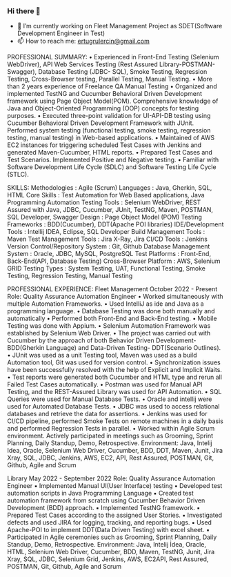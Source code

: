 ### Hi there 👋

- 🔭 I’m currently working on Fleet Management Project as SDET(Software Development Engineer in Test)
- 📫 How to reach me: ertugrulercin@gmail.com

PROFESSIONAL SUMMARY:
    • Experienced in Front-End Testing (Selenium WebDriver), API Web Services Testing (Rest Assured Library-POSTMAN-Swagger), Database Testing (JDBC-           SQL), Smoke Testing, Regression Testing, Cross-Browser testing, Parallel Testing, Manual Testing.
    • More than 2 years experience of Freelance QA Manual Testing
    • Organized and implemented TestNG and Cucumber Behavioral Driven Development framework using Page Object Model(POM). Comprehensive knowledge of Java       and Object-Oriented Programming (OOP) concepts for testing purposes.
    • Executed three-point validation for UI-API-DB testing using Cucumber Behavioral Driven Development Framework with JUnit. Performed system testing         (functional testing, smoke testing, regression testing, manual testing) in Web-based applications.
    • Maintained of AWS EC2 instances for triggering scheduled Test Cases with Jenkins and generated Maven-Cucumber, HTML reports.
    • Prepared Test Cases and Test Scenarios. Implemented Positive and Negative testing.
    • Familiar with Software Development Life Cycle (SDLC) and Software Testing Life Cycle (STLC).

SKILLS: 
 Methodologies :  Agile (Scrum)
 Languages :  Java, Gherkin, SQL, HTML
 Core Skills : Test Automation for Web Based applications, Java Programming
 Automation Testing Tools : Selenium WebDriver, REST Assured with Java, JDBC, Cucumber, JUnit, TestNG, Maven, POSTMAN, SQL Developer, Swagger
 Design :  Page Object Model (POM)
 Testing Frameworks :  BDD(Cucumber), DDT(Apache POI libraries)
 IDE/Development Tools :  Intellij IDEA, Eclipse, SQL Developer
 Build Management Tools :  Maven
 Test Management Tools :  Jira X-Ray, Jira
 CI/CD Tools :  Jenkins
 Version Control/Repository  System  :  Git, Github
 Database Management System :  Oracle, JDBC, MySQL, PostgreSQL
 Test Platforms :  Front-End, Back-End(API, Database Testing)
 Cross-Browser Platform : AWS, Selenium GRID
 Testing Types : System Testing, UAT, Functional Testing, Smoke Testing, Regression Testing, Manual Testing

PROFESSIONAL EXPERIENCE: 
Fleet Management 				October 2022 - Present 
Role: Quality Assurance Automation Engineer
    • Worked simultaneously with multiple Automation Frameworks.
    • Used IntelliJ as ide and Java as a programming language.
    • Database Testing was done both manually and automatically
    • Performed both Front-End and Back-End testing.
    • Mobile Testing was done with Appium.
    • Selenium Automation Framework was established by Selenium Web Driver.
    • The project was carried out with Cucumber by the approach of both Behavior Driven Development-BDD(Gherkin Language) and Data-Driven Testing-             DDT(Scenario Outlines).
    • JUnit was used as a unit Testing tool, Maven was used as a build Automation tool, Git was used for version control.
    • Synchronization issues have been successfully resolved with the help of Explicit and Implicit Waits.
    • Test reports were generated both Cucumber and HTML type and rerun all Failed Test Cases automatically.
    • Postman was used for Manual API Testing, and the REST-Assured Library was used for API Automation.
    • SQL Queries were used  for Manual Database Tests.
    • Oracle and intellij were used for Automated Database Tests.
    • JDBC was used to access relational databases and retrieve the data for assertions.
    • Jenkins  was used for CI/CD pipeline, performed Smoke Tests on remote machines in a daily basis and performed Regression Tests in parallel.
    • Worked within Agile Scrum environment. Actively participated in meetings such as Grooming, Sprint Planning, Daily Standup, Demo, Retrospective.
Environment: Java, Intelij Idea, Oracle, Selenium Web Driver, Cucumber, BDD, DDT, Maven, Junit, Jira Xray, SQL, JDBC, Jenkins, AWS, EC2, API, Rest Assured, POSTMAN, Git, Github, Agile and Scrum 

Library 			    May 2022 - September 2022 
Role: Quality Assurance Automation Engineer
            ▪ Implemented Manual UI(User Interface) testing
            ▪ Developed test automation scripts in Java Programming Language
            ▪ Created test automation framework from scratch using Cucumber Behavior Driven Development (BDD) approach.
            ▪ Implemented TestNG framework.
            ▪ Prepared Test Cases according to the assigned User Stories.
            ▪ Investigated defects and used JIRA for logging, tracking, and reporting bugs.
            ▪ Used Apache-POI to implement DDT(Data Driven Testing) with excel sheet. 
            ▪ Participated in Agile ceremonies such as Grooming, Sprint Planning, Daily Standup, Demo, Retrospective.
Environment: Java, Intelij İdea, Oracle, HTML, Selenium Web Driver, Cucumber, BDD, Maven, TestNG, Junit, Jira Xray, SQL, JDBC, Selenium Grid, Jenkins, AWS, EC2API, Rest Assured, POSTMAN, Git, Github, Agile and Scrum
